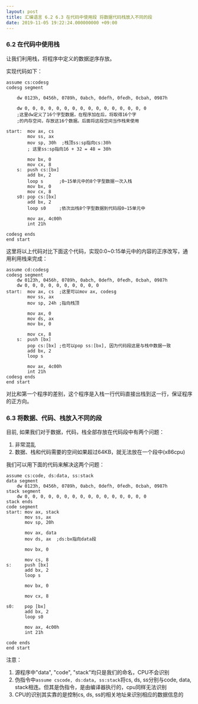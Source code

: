 ```yaml
---
layout: post
title: 汇编语言 6.2 6.3 在代码中使用段 将数据代码栈放入不同的段
date: 2019-11-05 19:22:24.000000000 +09:00
---
```


### 6.2 在代码中使用栈

让我们利用栈，将程序中定义的数据逆序存放。

实现代码如下：

```x86asm
assume cs:codesg
codesg segment
    
    dw 0123h, 0456h, 0789h, 0abch, 0defh, 0fedh, 0cbah, 0987h

    dw 0, 0, 0, 0, 0, 0, 0, 0, 0, 0, 0, 0, 0, 0, 0, 0
    ;这里dw定义了16个字型数据，在程序加在后，将取得16个字
    ;的内存空间，存放这16个数据。后面将这段空间当作栈来使用

start:  mov ax, cs
        mov ss, ax
        mov sp, 30h  ;栈顶ss:sp指向cs:30h 
        ; 这里ss:sp指向16 + 32 = 48 = 30h

        mov bx, 0
        mov cx, 8
    s:  push cs:[bx]
        add bx, 2
        loop s      ;0~15单元中的8个字型数据一次入栈
        mov bx, 0
        mov cx, 8
    s0: pop cs:[bx]
        add bx, 2
        loop s0     ;依次出栈8个字型数据到代码段0~15单元中

        mov ax, 4c00h
        int 21h

codesg ends
end start
```

这里将以上代码对比下面这个代码，实现0:0~0:15单元中的内容的正序改写，通用利用栈来完成：

```x86asm
assume cd:codesg
codesg segment
    dw 0123h, 0456h, 0789h, 0abch, 0defh, 0fedh, 0cbah, 0987h
    dw 0, 0, 0, 0, 0, 0, 0, 0, 0, 0
start:  mov ax, cs  ;这里可以mov ax, codesg
        mov ss, ax
        mov sp, 24h ;指向栈顶

        mov ax, 0
        mov ds, ax
        mov bx, 0

        mov cx, 8
    s:  push [bx]
        pop cs:[bx] ;也可以pop ss:[bx], 因为代码段这是与栈中数据一致
        add bx, 2
        loop s

        mov ax, 4c00h
        int 21h
codesg ends
end start
```

对比和第一个程序的差别，这个程序是入栈一行代码直接出栈到这一行，保证程序的正方向。

### 6.3 将数据、代码、栈放入不同的段

目前, 如果我们对于数据，代码，栈全部存放在代码段中有两个问题：

1. 非常混乱
2. 数据、栈和代码需要的空间如果超过64KB，就无法放在一个段中(x86cpu)

我们可以用下面的代码来解决这两个问题：

```x86asm
assume cs:code, ds:data, ss:stack
data segment
    dw 0123h, 0456h, 0789h, 0abch, 0defh, 0fedh, 0cbah, 0987h
stack segment
    dw 0, 0, 0, 0, 0, 0, 0, 0, 0, 0, 0, 0, 0, 0, 0, 0 
stack ends
code segment
start: mov ax, stack
       mov ss, ax
       mov sp, 20h

       mov ax, data
       mov ds, ax  ;ds:bx指向data段

       mov bx, 0

       mov cs, 8
s:     push [bx]
       add bx, 2
       loop s

       mov bx, 0

       mov cx, 8

s0:    pop [bx]
       add bx, 2
       loop s0

       mov ax, 4c00h
       int 21h

code ends
end start
```

注意：

1. 源程序中"data", "code", "stack"均只是我们的命名，CPU不会识别
2. 伪指令中```assume cscode, ds:data, ss:stack```将cs, ds, ss分别与code, data, stack相连。但其是伪指令，是由编译器执行的，cpu同样无法识别
3. CPU的识别其实靠的是控制cs, ds, ss的相关地址来识别相应的数据信息的

